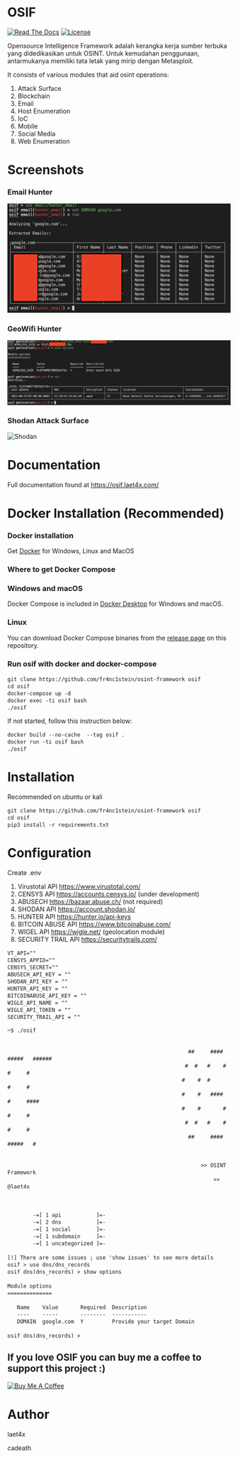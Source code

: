 # OSIF 
[![Read The Docs](https://readthedocs.org/projects/osint-framework/badge/?version=latest)](https://osif.laet4x.com/)
[![License](https://img.shields.io/badge/license-AGPL%20v3-lightgrey.svg)](https://github.com/fr4nc1stein/osint-framework/blob/main/LICENSE.md)

Opensource Intelligence Framework adalah kerangka kerja sumber terbuka yang didedikasikan untuk OSINT. Untuk kemudahan penggunaan, antarmukanya memiliki tata letak yang mirip dengan Metasploit.

It consists of various modules that aid osint operations:
1. Attack Surface
1. Blockchain
1. Email
1. Host Enumeration
1. IoC
1. Mobile
1. Social Media
1. Web Enumeration

# Screenshots

### Email Hunter
![Email Hunter](screenshots/email_hunter.png "Hunting Domain Email")

### GeoWifi Hunter
![GeoWifi Hunter](screenshots/geo_wifi.png "Hunting Gelocation of WIFI SSID")

### Shodan Attack Surface
![Shodan](screenshots/attack_surface_shodan.png "Attack Surface")

# Documentation
Full documentation found at https://osif.laet4x.com/

# Docker Installation (Recommended)

### Docker installation
Get [Docker](https://docs.docker.com/get-docker/)
for Windows, Linux and MacOS

### Where to get Docker Compose
### Windows and macOS
Docker Compose is included in
[Docker Desktop](https://www.docker.com/products/docker-desktop)
for Windows and macOS.

### Linux
You can download Docker Compose binaries from the
[release page](https://github.com/docker/compose/releases) on this repository.

### Run osif with docker and docker-compose
```
git clone https://github.com/fr4nc1stein/osint-framework osif
cd osif
docker-compose up -d
docker exec -ti osif bash
./osif
```

If not started, follow this instruction below:
```
docker build --no-cache  --tag osif .
docker run -ti osif bash
./osif
```



# Installation
Recommended on ubuntu or kali
```
git clone https://github.com/fr4nc1stein/osint-framework osif
cd osif
pip3 install -r requirements.txt
```

# Configuration

Create .env
1. Virustotal API https://www.virustotal.com/
1. CENSYS API https://accounts.censys.io/ (under development)
1. ABUSECH https://bazaar.abuse.ch/ (not required)
1. SHODAN API https://account.shodan.io/
1. HUNTER API https://hunter.io/api-keys
1. BITCOIN ABUSE API https://www.bitcoinabuse.com/
1. WIGEL API https://wigle.net/ (geolocation module)
1. SECURITY TRAIL API https://securitytrails.com/
```
VT_API=""
CENSYS_APPID=""
CENSYS_SECRET=""
ABUSECH_API_KEY = ""
SHODAN_API_KEY = ""
HUNTER_API_KEY = ""
BITCOINABUSE_API_KEY = ""
WIGLE_API_NAME = ""
WIGLE_API_TOKEN = ""
SECURITY_TRAIL_API = ""
```



```
─$ ./osif


                                                         ##     ####   #####   ######
                                                        #  #   #    #    #     #
                                                       #    #  #         #     #
                                                       #    #   ####     #     ####
                                                       #    #       #    #     #
                                                        #  #   #    #    #     #
                                                         ##     ####   #####   #

            
                                                             >> OSINT Framework                                                            
                                                                 >> @laet4x                                                                
                                                                                                                                           
 

        -=[ 1 api           ]=-
        -=[ 2 dns           ]=-
        -=[ 1 social        ]=-
        -=[ 1 subdomain     ]=-
        -=[ 1 uncategorized ]=-

[!] There are some issues ; use 'show issues' to see more details
osif > use dns/dns_records                                                                                                                 
osif dns(dns_records) > show options                                                                                                       

Module options
==============

   Name    Value       Required  Description                
   ----    -----       --------  -----------                
   DOMAIN  google.com  Y         Provide your target Domain 

osif dns(dns_records) > 
```
## If you love OSIF you can buy me a coffee to support this project :)
 <a href="https://www.buymeacoffee.com/laet4x" target="_blank"><img src="https://cdn.buymeacoffee.com/buttons/default-orange.png" alt="Buy Me A Coffee" height="41" width="174"></a>

# Author
laet4x

cadeath
